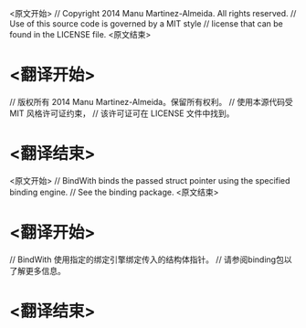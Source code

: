 
<原文开始>
// Copyright 2014 Manu Martinez-Almeida. All rights reserved.
// Use of this source code is governed by a MIT style
// license that can be found in the LICENSE file.
<原文结束>

# <翻译开始>
// 版权所有 2014 Manu Martinez-Almeida。保留所有权利。
// 使用本源代码受 MIT 风格许可证约束，
// 该许可证可在 LICENSE 文件中找到。
# <翻译结束>


<原文开始>
// BindWith binds the passed struct pointer using the specified binding engine.
// See the binding package.
<原文结束>

# <翻译开始>
// BindWith 使用指定的绑定引擎绑定传入的结构体指针。
// 请参阅binding包以了解更多信息。
# <翻译结束>

